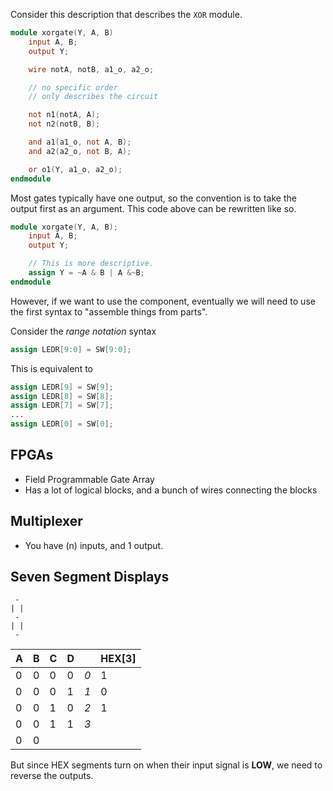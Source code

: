 Consider this description that describes the `XOR` module.
```verilog
module xorgate(Y, A, B)
    input A, B;
    output Y;

    wire notA, notB, a1_o, a2_o;

    // no specific order
    // only describes the circuit

    not n1(notA, A);
    not n2(notB, B);

    and a1(a1_o, not A, B);
    and a2(a2_o, not B, A);

    or o1(Y, a1_o, a2_o);
endmodule
```

Most gates typically have one output, so the convention is to take the output first as an argument. This code above can be rewritten like so.

```verilog
module xorgate(Y, A, B);
    input A, B;
    output Y;

    // This is more descriptive.
    assign Y = ~A & B | A &~B;
endmodule
```

However, if we want to use the component, eventually we will need to use the first syntax to "assemble things from parts".

Consider the *range notation* syntax
```verilog
assign LEDR[9:0] = SW[9:0];
```
This is equivalent to 
```verilog
assign LEDR[9] = SW[9];
assign LEDR[8] = SW[8];
assign LEDR[7] = SW[7];
...
assign LEDR[0] = SW[0];
```
## FPGAs
- Field Programmable Gate Array
- Has a lot of logical blocks, and a bunch of wires connecting the blocks
  
## Multiplexer
- You have \(n\) inputs, and 1 output.

## Seven Segment Displays

```
 -
| |
 -
| |
 -
```

|A|B|C|D| |HEX[3]|
|-|-|-|-|-|--|
|0|0|0|0|*0*|1|
|0|0|0|1|*1*|0
|0|0|1|0|*2*|1|
|0|0|1|1|*3*| |
|0|0|

But since HEX segments turn on when their input signal is **LOW**, we need to reverse the outputs.